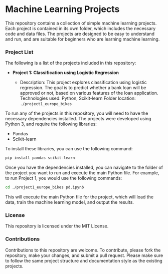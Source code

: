 # **Machine Learning Projects**

This repository contains a collection of simple machine learning projects. Each project is contained in its own folder, which includes the necessary code and data files. The projects are designed to be easy to understand and run, and are suitable for beginners who are learning machine learning.

### **Project List**
The following is a list of the projects included in this repository:

- **Project 1: Classification using Logistic Regression**

  - Description: This project explores classification using logistic regression. The goal is to predict whether a bank loan will be approved or not, based on various features of the loan application.
Technologies used: Python, Scikit-learn
Folder location: `./project1_europe_bikes`

To run any of the projects in this repository, you will need to have the necessary dependencies installed. The projects were developed using Python 3, and require the following libraries:


- Pandas
- Scikit-learn
  
To install these libraries, you can use the following command:


```bash
pip install pandas scikit-learn 
```
Once you have the dependencies installed, you can navigate to the folder of the project you want to run and execute the main Python file. For example, to run Project 1, you would use the following commands:

```bash
cd ./project1_europe_bikes pd.ipynb
```

This will execute the main Python file for the project, which will load the data, train the machine learning model, and output the results.

### **License**
This repository is licensed under the MIT License. 

### **Contributions**
Contributions to this repository are welcome. To contribute, please fork the repository, make your changes, and submit a pull request. Please make sure to follow the same project structure and documentation style as the existing projects.





